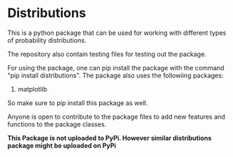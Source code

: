﻿# Distributions

This is a python package that can be used for working with different types of probability distributions.

The repository also contain testing files for testing out the package.

For using the package, one can pip install the package with the command "pip install distributions". The package also uses the followiing packages:
1. matplotlib

So make sure to pip install this package as well.

Anyone is open to contribute to the package files to add new features and functions to the package classes.

**This Package is not uploaded to PyPi. However similar distributions package might be uploaded on PyPi**

